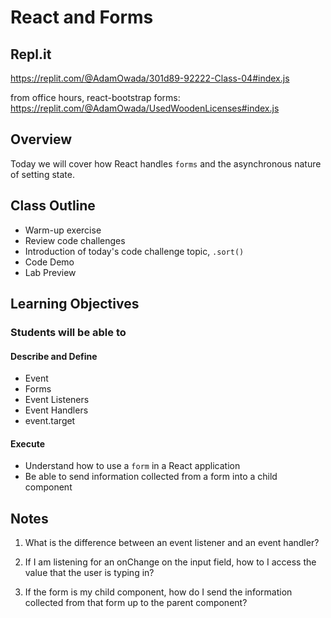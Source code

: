 # React and Forms

## Repl.it
https://replit.com/@AdamOwada/301d89-92222-Class-04#index.js

from office hours, react-bootstrap forms: https://replit.com/@AdamOwada/UsedWoodenLicenses#index.js

## Overview

Today we will cover how React handles `forms` and the asynchronous nature of setting state.

## Class Outline

- Warm-up exercise
- Review code challenges
- Introduction of today's code challenge topic, `.sort()`
- Code Demo
- Lab Preview

## Learning Objectives

### Students will be able to

#### Describe and Define

- Event
- Forms
- Event Listeners
- Event Handlers
- event.target

#### Execute

- Understand how to use a `form` in a React application
- Be able to send information collected from a form into a child component

## Notes

1. What is the difference between an event listener and an event handler?

1. If I am listening for an onChange on the input field, how to I access the value that the user is typing in?

1. If the form is my child component, how do I send the information collected from that form up to the parent component?
